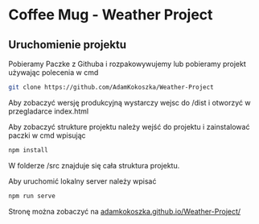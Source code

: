 # Coffee Mug - Weather Project

## Uruchomienie projektu
Pobieramy Paczke z Githuba i rozpakowywujemy lub pobieramy projekt używając polecenia w cmd
```bash
git clone https://github.com/AdamKokoszka/Weather-Project
```
Aby zobaczyć wersję produkcyjną wystarczy wejsc do /dist i otworzyć w przegladarce index.html

Aby zobaczyć strukture projektu należy wejść do projektu i zainstalować paczki w cmd wpisując
```bash
npm install
```
W folderze /src znajduje się cała struktura projektu.

Aby uruchomić lokalny server należy wpisać
```bash
npm run serve
```
Stronę można zobaczyć na
[adamkokoszka.github.io/Weather-Project/](https://adamkokoszka.github.io/Weather-Project/)